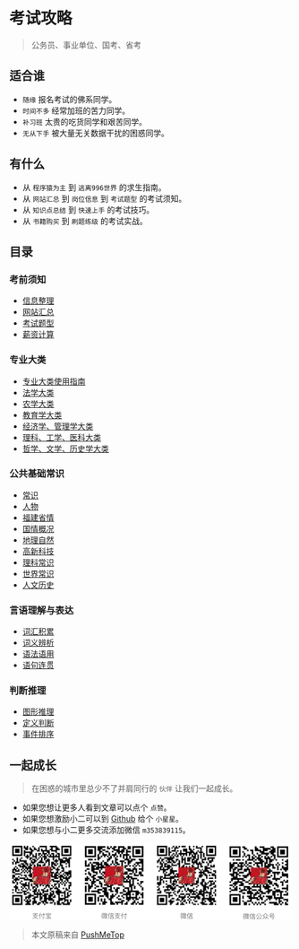 # 考试攻略

> 公务员、事业单位、国考、省考

## 适合谁

* `随缘` 报名考试的佛系同学。
* `时间不多` 经常加班的苦力同学。
* `补习班` 太贵的吃货同学和艰苦同学。
* `无从下手` 被大量无关数据干扰的困惑同学。

## 有什么

* 从 `程序猿为主` 到 `逃离996世界` 的求生指南。
* 从 `网站汇总` 到 `岗位信息` 到 `考试题型` 的考试须知。
* 从 `知识点总结` 到 `快速上手` 的考试技巧。
* 从 `书籍购买` 到 `刷题练级` 的考试实战。

## 目录

### 考前须知

* [信息整理](/posts/考前须知/信息整理.md)
* [网站汇总](/posts/考前须知/网站汇总.md)
* [考试题型](/posts/考前须知/考试题型.md)
* [薪资计算](/posts/考前须知/薪资计算.md)

### 专业大类

* [专业大类使用指南](/posts/专业大类/专业大类使用指南.md)
* [法学大类](/posts/专业大类/法学大类.md)
* [农学大类](/posts/专业大类/农学大类.md)
* [教育学大类](/posts/专业大类/教育学大类.md)
* [经济学、管理学大类](/posts/专业大类/经济学、管理学大类.md)
* [理科、工学、医科大类](/posts/专业大类/理科、工学、医科大类.md)
* [哲学、文学、历史学大类](/posts/专业大类/哲学、文学、历史学大类.md)

### 公共基础常识

* [常识](/posts/公共基础知识/常识.md)
* [人物](/posts/公共基础知识/人物.md)
* [福建省情](/posts/公共基础知识/福建省情.md)
* [国情概况](/posts/公共基础知识/国情概况.md)
* [地理自然](/posts/公共基础知识/地理自然.md)
* [高新科技](/posts/公共基础知识/高新科技.md)
* [理科常识](/posts/公共基础知识/理科常识.md)
* [世界常识](/posts/公共基础知识/世界常识.md)
* [人文历史](/posts/公共基础知识/人文历史.md)

### 言语理解与表达

* [词汇积累](/posts/言语理解与表达/词汇积累.md)
* [词义辨析](/posts/言语理解与表达/词义辨析.md)
* [语法语用](/posts/言语理解与表达/语法语用.md)
* [语句连贯](/posts/言语理解与表达/语句连贯.md)

### 判断推理

* [图形推理](/posts/判断推理/图形推理.md)
* [定义判断](/posts/判断推理/定义判断.md)
* [事件排序](/posts/判断推理/事件排序.md)

## 一起成长

> 在困惑的城市里总少不了并肩同行的 `伙伴` 让我们一起成长。

* 如果您想让更多人看到文章可以点个 `点赞`。
* 如果您想激励小二可以到 [Github](https://github.com/pushmetop/civil-service-exam) 给个 `小星星`。
* 如果您想与小二更多交流添加微信 `m353839115`。

![捐助与联系](https://raw.githubusercontent.com/pushmetop/resource/master/donate/donate.png)

> 本文原稿来自 [PushMeTop](https://github.com/pushmetop/civil-service-exam)